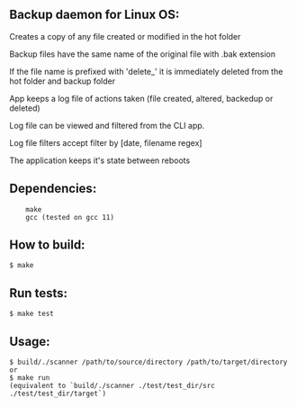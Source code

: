 ## Backup daemon for Linux OS:

Creates a copy of any file created or modified in the hot folder

Backup files have the same name of the original file with .bak extension

If the file name is prefixed with 'delete_' it is immediately deleted from the hot folder and backup folder

App keeps a log file of actions taken (file created, altered, backedup or deleted)

Log file can be viewed and filtered from the CLI app.

Log file filters accept filter by [date, filename regex]

The application keeps it's state between reboots

## Dependencies:
```
    make
    gcc (tested on gcc 11)
```

## How to build:

    $ make

## Run tests:

    $ make test

## Usage:
    $ build/./scanner /path/to/source/directory /path/to/target/directory
    or
    $ make run 
    (equivalent to `build/./scanner ./test/test_dir/src ./test/test_dir/target`)

